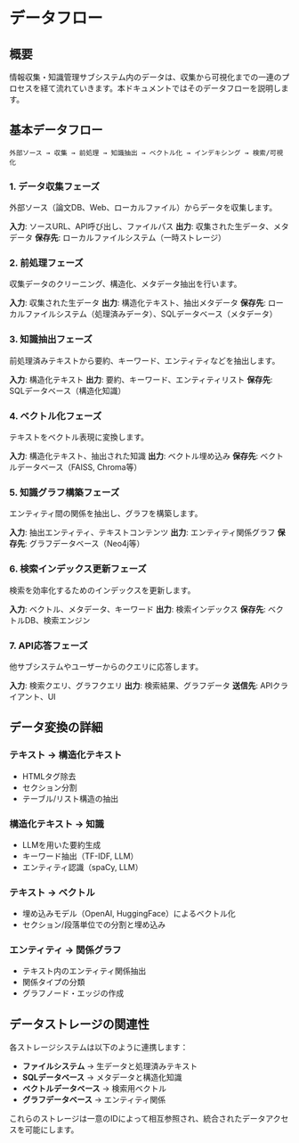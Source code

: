 # データフロー

## 概要

情報収集・知識管理サブシステム内のデータは、収集から可視化までの一連のプロセスを経て流れていきます。本ドキュメントではそのデータフローを説明します。

## 基本データフロー

```
外部ソース → 収集 → 前処理 → 知識抽出 → ベクトル化 → インデキシング → 検索/可視化
```

### 1. データ収集フェーズ

外部ソース（論文DB、Web、ローカルファイル）からデータを収集します。

**入力**: ソースURL、API呼び出し、ファイルパス
**出力**: 収集された生データ、メタデータ
**保存先**: ローカルファイルシステム（一時ストレージ）

### 2. 前処理フェーズ

収集データのクリーニング、構造化、メタデータ抽出を行います。

**入力**: 収集された生データ
**出力**: 構造化テキスト、抽出メタデータ
**保存先**: ローカルファイルシステム（処理済みデータ）、SQLデータベース（メタデータ）

### 3. 知識抽出フェーズ

前処理済みテキストから要約、キーワード、エンティティなどを抽出します。

**入力**: 構造化テキスト
**出力**: 要約、キーワード、エンティティリスト
**保存先**: SQLデータベース（構造化知識）

### 4. ベクトル化フェーズ

テキストをベクトル表現に変換します。

**入力**: 構造化テキスト、抽出された知識
**出力**: ベクトル埋め込み
**保存先**: ベクトルデータベース（FAISS, Chroma等）

### 5. 知識グラフ構築フェーズ

エンティティ間の関係を抽出し、グラフを構築します。

**入力**: 抽出エンティティ、テキストコンテンツ
**出力**: エンティティ関係グラフ
**保存先**: グラフデータベース（Neo4j等）

### 6. 検索インデックス更新フェーズ

検索を効率化するためのインデックスを更新します。

**入力**: ベクトル、メタデータ、キーワード
**出力**: 検索インデックス
**保存先**: ベクトルDB、検索エンジン

### 7. API応答フェーズ

他サブシステムやユーザーからのクエリに応答します。

**入力**: 検索クエリ、グラフクエリ
**出力**: 検索結果、グラフデータ
**送信先**: APIクライアント、UI

## データ変換の詳細

### テキスト → 構造化テキスト

- HTMLタグ除去
- セクション分割
- テーブル/リスト構造の抽出

### 構造化テキスト → 知識

- LLMを用いた要約生成
- キーワード抽出（TF-IDF, LLM）
- エンティティ認識（spaCy, LLM）

### テキスト → ベクトル

- 埋め込みモデル（OpenAI, HuggingFace）によるベクトル化
- セクション/段落単位での分割と埋め込み

### エンティティ → 関係グラフ

- テキスト内のエンティティ関係抽出
- 関係タイプの分類
- グラフノード・エッジの作成

## データストレージの関連性

各ストレージシステムは以下のように連携します：

- **ファイルシステム** → 生データと処理済みテキスト
- **SQLデータベース** → メタデータと構造化知識
- **ベクトルデータベース** → 検索用ベクトル
- **グラフデータベース** → エンティティ関係

これらのストレージは一意のIDによって相互参照され、統合されたデータアクセスを可能にします。